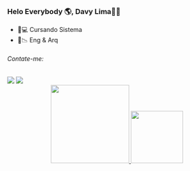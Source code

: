 ### Helo Everybody 🌎, Davy Lima✌🏼 

- 📱💻 Cursando Sistema 
- 📐📉 Eng & Arq

</div>
    <h6> Contate-me: </h6>
  <div>    
  <a href = "mailto: davyferreira027@gmail.com"><img src="https://img.shields.io/badge/-Gmail-%23333?style=for-the-badge&logo=gmail&logoColor=white" target="_blank"></a>
    <a href="https://instagram.com/DavyGFLima" target="_blank"><img src="https://img.shields.io/badge/-Instagram-%23E4405F?style=for-the-badge&logo=instagram&logoColor=white" target="_blank"></a>
<div align="center">
  <a href="https://github.com/DavyGFLima">
  <img height="180em" src="https://github-readme-stats.vercel.app/api?username=DavyGFLima&show_icons=true&theme=nightowl&include_all_commits=true&count_private=true"/>
  <img height="120em" src="https://github-readme-stats.vercel.app/api/top-langs/?username=DavyGFLima&layout=compact&langs_count=7&theme=nightowl"/>
</div>
  <div style="display: inline_block"><br>
     <img align="right" alt="matrix" src="http://media3.giphy.com/media/fJ1eCBjmMoEvu/giphy.gif" height="150" style="border-radius:50px;
     
</div>
